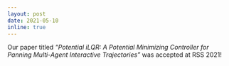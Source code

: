 ```yaml
---
layout: post
date: 2021-05-10
inline: true
---
```


Our paper titled _“Potential iLQR: A Potential Minimizing Controller for Panning Multi-Agent Interactive Trajectories”_ was accepted at RSS 2021!